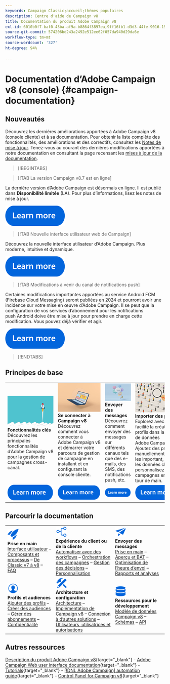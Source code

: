 ```yaml
---
keywords: Campaign Classic;accueil;thèmes populaires
description: Centre d'aide de Campaign v8
title: Documentation du produit Adobe Campaign v8
exl-id: 6010b0f7-baf0-43ba-af9a-b8864f3897ea,9ff16fb1-d3d3-44fe-9016-15abffdbc74e
source-git-commit: 574206bd243a2492e512ee62f057da940d29da6e
workflow-type: tm+mt
source-wordcount: '327'
ht-degree: 94%

---
```


# Documentation d’Adobe Campaign v8 (console) {#campaign-documentation}

## Nouveautés

Découvrez les dernières améliorations apportées à Adobe Campaign v8 (console cliente) et à sa documentation. Pour obtenir la liste complète des fonctionnalités, des améliorations et des correctifs, consultez les [Notes de mise à jour](start/release-notes.md). Tenez-vous au courant des dernières modifications apportées à notre documentation en consultant la page recensant les [mises à jour de la documentation](start/documentation-updates.md).

>[!BEGINTABS]

>[!TAB La version Campaign v8.7 est en ligne]

La dernière version d’Adobe Campaign est désormais en ligne. Il est publié dans **Disponibilité limitée** (LA). Pour plus d’informations, lisez les notes de mise à jour.

[![image](assets/do-not-localize/learn-more-button.svg)](start/release-notes.md)


>[!TAB Nouvelle interface utilisateur web de Campaign]

Découvrez la nouvelle interface utilisateur d’Adobe Campaign. Plus moderne, intuitive et dynamique.

[![image](assets/do-not-localize/learn-more-button.svg)](start/campaign-ui.md#ac-web-ui)


>[!TAB Modifications à venir du canal de notifications push]

Certaines modifications importantes apportées au service Android FCM (Firebase Cloud Messaging) seront publiées en 2024 et pourront avoir une incidence sur votre mise en œuvre d’Adobe Campaign. Il se peut que la configuration de vos services d’abonnement pour les notifications push Android doive être mise à jour pour prendre en charge cette modification. Vous pouvez déjà vérifier et agir.

[![image](assets/do-not-localize/learn-more-button.svg)](../technotes/upgrades/push-technote.md)



>[!ENDTABS]

## Principes de base

<table style="table-layout:fixed">
  <tr style="border: 0;">
    <td>
    <a href="start/whats-new.md"><img src="assets/do-not-localize/start-capabilities.png"></a>
    <div><strong>Fonctionnalités clés</strong><br/> Découvrez les principales fonctionnalités d’Adobe Campaign v8 pour la gestion de campagnes cross-canal.</div>
    </td>
    <td>
    <a href="start/connect.md"><img src="assets/do-not-localize/start-connect.jpeg"></a>
    <div><strong>Se connecter à Campaign v8</strong><br/> Découvrez comment vous connecter à Adobe Campaign v8 et démarrer votre parcours de gestion de campagne en installant et en configurant la console cliente.</div><br/>
    </td>
    <td>
    <a href="start/create-message.md"><img src="assets/do-not-localize/start-send.jpeg"></a>
    <div><strong>Envoyer des messages</strong><br/> Découvrez comment envoyer des messages sur différents canaux tels que des e-mails, des SMS, des notifications push, etc.
    </div></td>
    <td>
    <a href="audiences/create-profiles.md"><img src="assets/do-not-localize/start-profiles.png"></a>
    <div><strong>Importer des profils</strong><br/> Explorez avec facilité la création de profils dans la base de données Adobe Campaign v8. Ajoutez des profils manuellement ou en les important, affinez les données client et personnalisez les campagnes en un tour de main.</div>
    </td>
  </tr>
  <tr style="border: 0;">
    <td align="center"><a href="start/whats-new.md"><img src="assets/do-not-localize/learn-more-button.svg"></a></td>
    <td align="center"><a href="start/connect.md"><img src="assets/do-not-localize/learn-more-button.svg"></a></td>
    <td align="center"><a href="start/create-message.md"><img src="assets/do-not-localize/learn-more-button.svg"></a></td>
    <td align="center"><a href="audiences/create-profiles.md"><img src="assets/do-not-localize/learn-more-button.svg"></a></td>
    </tr>
</table>

## Parcourir la documentation

<table style="table-layout:auto">
  <tr style="border: 0;">
    <td>
      <img src="assets/do-not-localize/icon-start.svg" width="35px">
    <br/>
      <strong>Prise en main</strong><br/> <a href="start/campaign-ui.md">Interface utilisateur</a> – <a href="start/ac-components.md">Composants et processus</a> – <a href="start/v7-to-v8.md">De Classic v7 à v8</a> – <a href="start/campaign-faq.md">FAQ</a>
    </td>
    <td>
      <img src="assets/do-not-localize/icon-experience.svg" width="35px">
    <br/>
      <strong>Expérience du client ou de la cliente</strong><br/> <a href="../automation/workflow/about-workflows.md" target="_blank">Automatiser avec des workflows</a> – <a href="../automation/campaigns/set-up-campaigns.md" target="_blank">Orchestration des campagnes</a> – <a href="interaction/interaction.md">Gestion des décisions</a> – <a href="send/personalize.md">Personnalisation</a>
    </td>
    <td>
      <img src="assets/do-not-localize/icon-send.svg" width="35px">
    <br/>
      <strong>Envoyer des messages</strong><br/> <a href="start/create-message.md">Prise en main</a> – <a href="send/preview-and-proof.md">Aperçu et BAT</a> – <a href="send/predictive.md">Optimisation de l’heure d’envoi</a> – <a href="reporting/gs-reporting.md">Rapports et analyses</a>
    </td>
  </tr>
  <tr style="border: 0;">
    <td>
      <img src="assets/do-not-localize/icon_profile-audience.svg" width="35px">
    <br/>
      <strong>Profils et audiences</strong><br/> <a href="audiences/create-profiles.md">Ajouter des profils</a> – <a href="audiences/create-audiences.md">Créer des audiences</a> – <a href="start/subscriptions.md">Gérer des abonnements</a> – <a href="start/privacy.md">Confidentialité</a>
    </td>
    <td>
      <img src="assets/do-not-localize/icon-configure.svg" width="35px">
    <br/>
      <strong>Architecture et configuration</strong><br/> <a href="architecture/architecture.md">Architecture</a> – <a href="start/implement.md">Implémentation de Campaign v8</a> – <a href="connect/integration.md">Connexion à d’autres solutions</a> – <a href="start/gs-permissions.md">Utilisateurs, utilisatrices et autorisations</a>
    </td>
    <td>
      <img src="assets/do-not-localize/icon-dev.svg" width="35px">
    <br/>
      <strong>Ressources pour le développement</strong><br/> <a href="dev/datamodel.md">Modèle de données Campaign v8</a> – <a href="dev/schemas.md">Schémas</a> – <a href="dev/api.md">API</a>
    </td>
  </tr>
</table>

## Autres ressources

[Description du produit Adobe Campaign v8](https://helpx.adobe.com/fr/legal/product-descriptions/adobe-campaign-managed-cloud-services.html){target="_blank"} - [Adobe Campaign Web user interface documentation](https://experienceleague.adobe.com/docs/campaign-web/v8/campaign-web-home.html?lang=fr){target="_blank"} - [Tutorials](https://experienceleague.adobe.com/docs/campaign-learn/tutorials/overview.html?lang=fr){target="_blank"} - [[!DNL Adobe Campaign] automation guide](https://experienceleague.adobe.com/docs/campaign/automation/home.html?lang=fr){target="_blank"} - [Control Panel for Campaign v8](https://experienceleague.adobe.com/docs/control-panel/using/discover-control-panel/key-features.html?lang=fr){target="_blank"}

